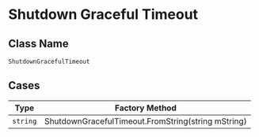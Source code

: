 
# Shutdown Graceful Timeout

## Class Name

`ShutdownGracefulTimeout`

## Cases

| Type | Factory Method |
|  --- | --- |
| `string` | ShutdownGracefulTimeout.FromString(string mString) |

